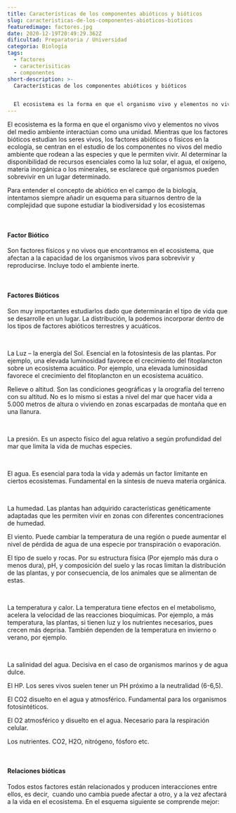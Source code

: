 ```yaml
---
title: Características de los componentes abióticos y bióticos
slug: caracteristicas-de-los-componentes-abioticos-bioticos
featuredimage: factores.jpg
date: 2020-12-19T20:49:29.362Z
dificultad: Preparatoria / Universidad
categoria: Biología
tags:
  - factores
  - caracterisiticas
  - componentes
short-description: >-
  Características de los componentes abióticos y bióticos


  El ecosistema es la forma en que el organismo vivo y elementos no vivos del medio ambiente interactúan como una unidad
---
```

El ecosistema es la forma en que el organismo vivo y elementos no vivos del medio ambiente interactúan como una unidad. Mientras que los factores bióticos estudian los seres vivos, los factores abióticos o físicos en la ecología, se centran en el estudio de los componentes no vivos del medio ambiente que rodean a las especies y que le permiten vivir. Al determinar la disponibilidad de recursos esenciales como la luz solar, el agua, el oxígeno, materia inorgánica o los minerales, se esclarece qué organismos pueden sobrevivir en un lugar determinado.

Para entender el concepto de abiótico en el campo de la biología, intentamos siempre añadir un esquema para situarnos dentro de la complejidad que supone estudiar la biodiversidad y los ecosistemas

</br>

#### Factor Biótico 

Son factores físicos y no vivos que encontramos en el ecosistema, que afectan a la capacidad de los organismos vivos para sobrevivir y reproducirse. Incluye todo el ambiente inerte.

</br>

#### Factores Bióticos 

Son muy importantes estudiarlos dado que determinarán el tipo de vida que se desarrolle en un lugar. La distribución, la podemos incorporar dentro de los tipos de factores abióticos terrestres y acuáticos.

</br>

La Luz – la energía del Sol. Esencial en la fotosíntesis de las plantas. Por ejemplo, una elevada luminosidad favorece el crecimiento del fitoplancton sobre un ecosistema acuático. Por ejemplo, una elevada luminosidad favorece el crecimiento del fitoplancton en un ecosistema acuático.

Relieve o altitud. Son las condiciones geográficas y la orografía del terreno con su altitud. No es lo mismo si estas a nivel del mar que hacer vida a 5.000 metros de altura o viviendo en zonas escarpadas de montaña que en una llanura.

</br>

La presión. Es un aspecto físico del agua relativo a según profundidad del mar que limita la vida de muchas especies. 

</br>

El agua. Es esencial para toda la vida y además un factor limitante en ciertos ecosistemas. Fundamental en la síntesis de nueva materia orgánica.

</br>

La humedad. Las plantas han adquirido características genéticamente adaptadas que les permiten vivir en zonas con diferentes concentraciones de humedad.

El viento. Puede cambiar la temperatura de una región o puede aumentar el nivel de pérdida de agua de una especie por transpiración o evaporación.

El tipo de suelo y rocas. Por su estructura física (Por ejemplo más dura o menos dura), pH, y composición del suelo y las rocas limitan la distribución de las plantas, y por consecuencia, de los animales que se alimentan de estas.

</br>

La temperatura y calor. La temperatura tiene efectos en el metabolismo, acelera la velocidad de las reacciones bioquímicas. Por ejemplo, a más temperatura, las plantas, si tienen luz y los nutrientes necesarios, pues crecen más deprisa. También dependen de la temperatura en invierno o verano, por ejemplo. 

</br>

La salinidad del agua. Decisiva en el caso de organismos marinos y de agua dulce.

El HP. Los seres vivos suelen tener un PH próximo a la neutralidad (6-6,5).

El CO2 disuelto en el agua y atmosférico. Fundamental para los organismos fotosintéticos.

El O2 atmosférico y disuelto en el agua. Necesario para la respiración celular.

Los nutrientes. CO2, H2O, nitrógeno, fósforo etc.

</br>

#### Relaciones bióticas

Todos estos factores están relacionados y producen interacciones entre ellos, es decir,  cuando uno cambia puede afectar a otro, y a la vez afectará a la vida en el ecosistema. En el esquema siguiente se comprende mejor: